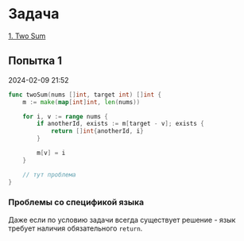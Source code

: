# Задача

[1. Two Sum](https://leetcode.com/problems/two-sum/)

## Попытка 1
2024-02-09 21:52

```go
func twoSum(nums []int, target int) []int {
    m := make(map[int]int, len(nums))

    for i, v := range nums {
        if anotherId, exists := m[target - v]; exists {
            return []int{anotherId, i}
        }

        m[v] = i
    }

    // тут проблема
}
```

### Проблемы со спецификой языка
Даже если по условию задачи всегда существует решение - язык требует наличия обязательного `return`.